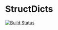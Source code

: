 # StructDicts

[![Build Status](https://github.com/Tortar/StructDicts.jl/actions/workflows/CI.yml/badge.svg?branch=main)](https://github.com/Tortar/StructDicts.jl/actions/workflows/CI.yml?query=branch%3Amain)
